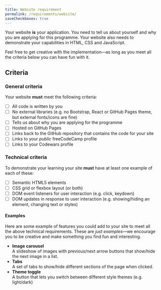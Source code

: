 ```yaml
---
title: Website requirement
permalink: /requirements/website/
saveCheckboxes: true
---
```


Your website **is** your application. You need to tell us about yourself and why you are applying for this programme. Your website also needs to demonstrate your capabilities in HTML, CSS and JavaScript.

Feel free to get creative with the implementation—as long as you meet all the criteria below you can have fun with it.

## Criteria

### General criteria

Your website **must** meet the following criteria:

- [ ] All code is written by you
- [ ] No external libraries (e.g. no Bootstrap, React or GitHub Pages theme, but external fonts/icons are fine)
- [ ] Tells us about why you are applying for the programme
- [ ] Hosted on GitHub Pages
- [ ] Links back to the GitHub repository that contains the code for your site
- [ ] Links to your _public_ freeCodeCamp profile
- [ ] Links to your Codewars profile

### Technical criteria

To demonstrate your learning your site **must** have at least one example of each of these: 

- [ ] Semantic HTML5 elements
- [ ] CSS grid or flexbox layout (or both)
- [ ] DOM event listeners for user interaction (e.g. click, keydown)
- [ ] DOM updates in response to user interaction (e.g. showing/hiding an element, changing text or styles)

#### Examples

Here are some example of features you could add to your site to meet all the above technical requirements. These are _just examples_—we encourage you to be creative and make something you find fun and interesting.

- **Image carousel**  
  A slideshow of images with previous/next arrow buttons that show/hide the next image in a list.
- **Tabs**  
  A set of tabs to show/hide different sections of the page when clicked.
- **Theme toggle**  
  A button that lets you switch between different style themes (e.g. light/dark)
